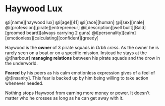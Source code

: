 # Haywood Lux

@i[name][haywood lux]
@i[age][41]
@i[race][human]
@i[sex][male]
@i[profession][pirate][entrepreneur]
@i[description][well built][Bald][groomed beard][always carrying 2 guns]
@i[personality][calm][emotionless][calculating][confident][greedy]

Haywood is the **owner** of 3 pirate squads in _Orbb cress_.
As the owner he is rarely seen on a boat or on a specific mission. Instead he stays at the @t[harbour] **managing relations** between his pirate squads and the drow in the underworld.

**Feared** by his peers as his calm emotionless expression gives of a feel of @t[insanity]. This fear is backed up by him being willing to take action whenever needed.

Nothing stops Haywood from earning more money or power. It doesn't matter who he crosses as long as he can get away with it.
